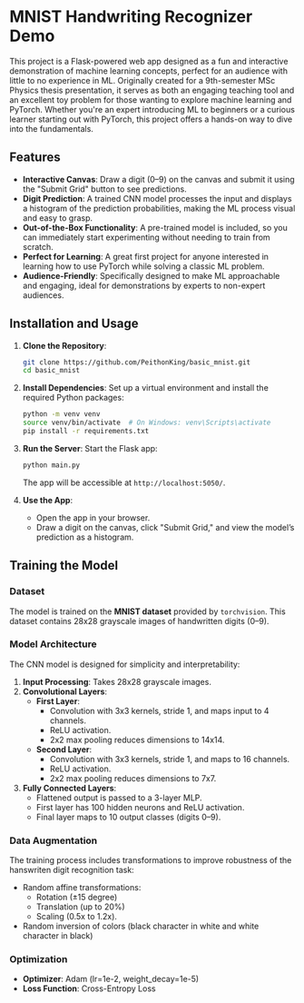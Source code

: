 # MNIST Handwriting Recognizer Demo  

This project is a Flask-powered web app designed as a fun and interactive demonstration of machine learning concepts, perfect for an audience with little to no experience in ML. Originally created for a 9th-semester MSc Physics thesis presentation, it serves as both an engaging teaching tool and an excellent toy problem for those wanting to explore machine learning and PyTorch. Whether you're an expert introducing ML to beginners or a curious learner starting out with PyTorch, this project offers a hands-on way to dive into the fundamentals.  

## Features  
- **Interactive Canvas**: Draw a digit (0–9) on the canvas and submit it using the "Submit Grid" button to see predictions.  
- **Digit Prediction**: A trained CNN model processes the input and displays a histogram of the prediction probabilities, making the ML process visual and easy to grasp.  
- **Out-of-the-Box Functionality**: A pre-trained model is included, so you can immediately start experimenting without needing to train from scratch.  
- **Perfect for Learning**: A great first project for anyone interested in learning how to use PyTorch while solving a classic ML problem.  
- **Audience-Friendly**: Specifically designed to make ML approachable and engaging, ideal for demonstrations by experts to non-expert audiences.  


## Installation and Usage

1. **Clone the Repository**:
   ```bash
   git clone https://github.com/PeithonKing/basic_mnist.git
   cd basic_mnist
   ```

2. **Install Dependencies**:
   Set up a virtual environment and install the required Python packages:
   ```bash
   python -m venv venv
   source venv/bin/activate  # On Windows: venv\Scripts\activate
   pip install -r requirements.txt
   ```

3. **Run the Server**:
   Start the Flask app:
   ```bash
   python main.py
   ```
   The app will be accessible at `http://localhost:5050/`.

4. **Use the App**:
   - Open the app in your browser.
   - Draw a digit on the canvas, click "Submit Grid," and view the model’s prediction as a histogram.

## Training the Model

### Dataset
The model is trained on the **MNIST dataset** provided by `torchvision`. This dataset contains 28x28 grayscale images of handwritten digits (0–9).

### Model Architecture
The CNN model is designed for simplicity and interpretability:
1. **Input Processing**: Takes 28x28 grayscale images.
2. **Convolutional Layers**:
   - **First Layer**:
     - Convolution with 3x3 kernels, stride 1, and maps input to 4 channels.
     - ReLU activation.
     - 2x2 max pooling reduces dimensions to 14x14.
   - **Second Layer**:
     - Convolution with 3x3 kernels, stride 1, and maps to 16 channels.
     - ReLU activation.
     - 2x2 max pooling reduces dimensions to 7x7.
3. **Fully Connected Layers**:
   - Flattened output is passed to a 3-layer MLP.
   - First layer has 100 hidden neurons and ReLU activation.
   - Final layer maps to 10 output classes (digits 0–9).

### Data Augmentation
The training process includes transformations to improve robustness of the hanswriten digit recognition task:
- Random affine transformations:
  - Rotation (±15 degree)
  - Translation (up to 20%)
  - Scaling (0.5x to 1.2x).
- Random inversion of colors (black character in white and white character in black)

### Optimization
- **Optimizer**: Adam (lr=1e-2, weight_decay=1e-5)
- **Loss Function**: Cross-Entropy Loss
